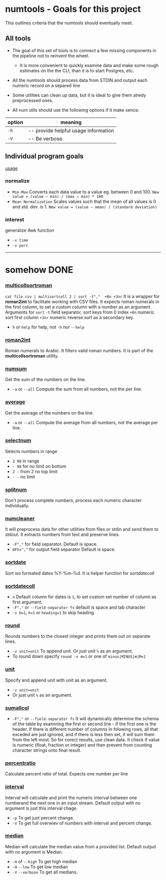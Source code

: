 
# numtools - Goals for this project

This outlines criteria that the numtools should eventually meet. 

## All tools 

 * The goal of this set of tools is to connect a few missing components in the pipeline not to reinvent the wheel.
    * It is more convenient to quickly examine data and make some rough estimates on the the CLI, than it is to start Postgres, etc.
 * All the numtools should process data from STDIN and output each numeric record on a separed line

 * Some utilities can clean up data, but it is ideal to give them alredy preprocessed ones.

 * All num utils should use the following options if it make sence:

|option| meaning|
| --- | ---|
|`-h` | -- provide helpful usage information |
|`-V` | -- Be verbose |


## Individual program goals 

[usage](./usage.md)



### normalize 
* `Min-Max` Converts each data value to a value eg. between 0 and 100. `New value = (value – min) / (max – min) * 100`
* `Mean Normalization` Scales values such that the mean of all values is 0 and std. dev. is 1. `New value = (value – mean) / (standard deviation)`

### interest
generalize Awk function
* `-v time`
* `-v perc`
-----------------------------------------------------
# somehow DONE

### [multicollsortroman](./usage.md "## multicollsortroman")
`cat file.csv | multisortcoll 2 | sort -t","  +0n +3nr`
It is a wrapper for **roman2int** to facilitate working with CSV files. It expects roman numerals in the first column, to set a custom column with a number as an argument. Arguments for `sort` `-t` field separator, sort keys from 0 index `+0n` numeric sort first column `+3nr` numeric reverse sort as a secondary key.
* `h` or `help` for help, not `-h` nor `--help`

### [roman2int](./usage.md "## roman2int")
Roman numerals to Arabic. It filters valid roman numbers. It is part of the **multicollsortroman** utility.

### [numsum](./usage.md "## numsum")
Get the sum of the numbers on the line.
* `-a` or `--all` Compute the sum from all numbers, not the per line.

### [average](./usage.md "## average")
Get the average of the numbers on the line.
* `-a` or `--all` Compute the average from all numbers, not the average per line.

### [selectnum](./usage.md "## selectnum")
Selects numbers in range 
* `2 90` in range
* `- 90` for no limit on bottom 
* `2 -` from 2 no top limit 
* `- -` no limit 


### [splitnum](./usage.md "## splitnum")
Don't process complete numbers, process each numeric character individually. 

### [numcleaner](./usage.md "## numcleaner")
It will preprocess data for other utilities from files or stdin and send them to stdout. It extracts numbers from text and preserve lines. 
* `-F","` for field separator. Default is space.
* `OFS=","` for output field separator Default is space.

### [sortdate](./usage.md "## sortdate")
Sort iso formated dates %Y-%m-%d. It is helper function for *sortdatecoll*

### [sortdatecoll](./usage.md "## sortdatecoll")
* `n` Default column for dates is `1`, to set custom set number of column as first argument.
* `-F","` or `--field-separator fs` default is space and tab character
* `-v H=1`, `h=1` or `heading=1` to skip heading

### [round](./usage.md#round=m)
Rounds numbers to the closest integer and prints them out on separate lines.
* `-v unit=unit` To append unit. Or just unit `%` as an argument.
* To round down specify `round -v m=1` or one of `minus|MINUS|m|M=1`

### [unit](./usage.md "## unit")
Specify and append unit with unit as an argument.
* `-v unit=unit` 
* Or just unit `%` as an argument.

### [sumallcol](./usage.md "## sumallcol")
* `-F","` or `--field-separator fs`
It will dynamically determine the schema of the table by examining the first or second line - if the first one is the header. If there is different number of columns in folowing rows, all that exceded are just ignored, and if there is less then set, it will sum them from the left most. So for corect results, use clean data. It check if value is numeric (float, fraction or integer) and then prevent from counting character strings onto final result.

### [percentratio](./usage.md "## percentratio")
Calculate percent ratio of total. Expects one number per line

### [interval](./usage.md "## interval")
Interval will calculate and print the numeric interval between one numberand the next one in an input stream. Default output with no argument is just this interval chage.
* `-p`  To get just percent change. 
* `-V`  To get full overwiev of numbers with interval and percent change. 

### [median](./usage.md "## median")
Median will calculate the median value from a provided list. Default output with no argument is Median.
* `-H` of `--high` To get high median
* `-H` `--low` To get low median
* `-V` `--verbose` To get all medians.

